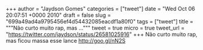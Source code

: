 
+++
author = "Jaydson Gomes"
categories = ["tweet"]
date = "Wed Oct 06 20:07:51 +0000 2010"
draft = false
slug = "699a49ad4a9795456ef4d54432085eacdf1a80f0"
tags = ["tweet"]
title = """Não curto muito rap, mas ..."""
tweet = true
micro = true
tweet_url = "https://twitter.com/jaydson/status/26581025916"
+++
Não curto muito rap, mas ficou massa esse lance http://goo.gl/nN2S
